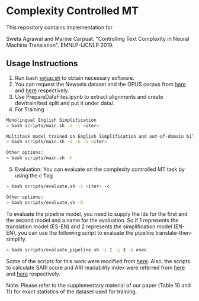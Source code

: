 # Complexity Controlled MT

This repository contains implementation for

Sweta Agrawal and Marine Carpuat. "Controlling Text Complexity in Neural Machine Translation". EMNLP-IJCNLP 2019.

## Usage Instructions
1. Run bash [setup.sh](setup.sh) to obtain necessary software.
2. You can request the Newsela dataset and the OPUS corpus from [here](https://newsela.com/data/) and [here](http://opus.nlpl.eu/) respectively.
3. Use PrepareDataFiles.ipynb to extract alignments and create dev/train/test split and put it under data/.
4. For Training
```bash
Monolingual English Simplification 
> bash scripts/main.sh -d -i <iter>

Multitask model trained on English Simplification and out-of-domain bilingual data
> bash scripts/main.sh -d -b -i <iter>

Other options:
> bash scripts/main.sh -h
```
5. Evaluation: You can evaluate on the complexity controlled MT task by using the c flag

```bash
> bash scripts/evaluate.sh -i <iter> -c

Other options:
> bash scripts/evaluate.sh -h
```

To evaluate the pipeline model, you need to supply the ids for the first and the second model and a name for the evaluation. So if 1 represents the translation model (ES-EN) and 2 represents the simplification model (EN-EN), you can use the following script to evaluate the pipeline translate-then-simplify.

```bash
> bash scripts/evaluate_pipeline.sh -i 1 -j 3 -k esen

```

Some of the scripts for this work were modified from [here](https://github.com/xingniu/multitask-ft-fsmt). Also, the scripts to calculate SARI score and ARI readability index were referred from [here](https://github.com/cocoxu/simplification) and [here](https://github.com/mmautner/readability) respectively. 

Note: Please refer to the supplementary material of our paper (Table 10 and 11) for exact statistics of the dataset used for training. 

